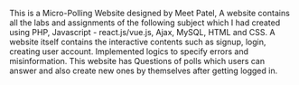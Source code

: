 This is a Micro-Polling Website designed by Meet Patel, A website contains all the labs and assignments of the 
following subject which I had created using PHP, Javascript - react.js/vue.js, Ajax, MySQL, HTML and CSS. A 
website itself contains the interactive contents such as signup, login, creating user account. Implemented 
logics to specify errors and misinformation. This website has Questions of polls which users can answer and 
also create new ones by themselves after getting logged in.
